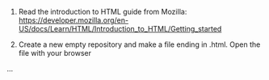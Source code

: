 1. Read the introduction to HTML guide from Mozilla:
https://developer.mozilla.org/en-US/docs/Learn/HTML/Introduction_to_HTML/Getting_started

2. Create a new empty repository and make a file ending in .html. Open the file with your browser 


...